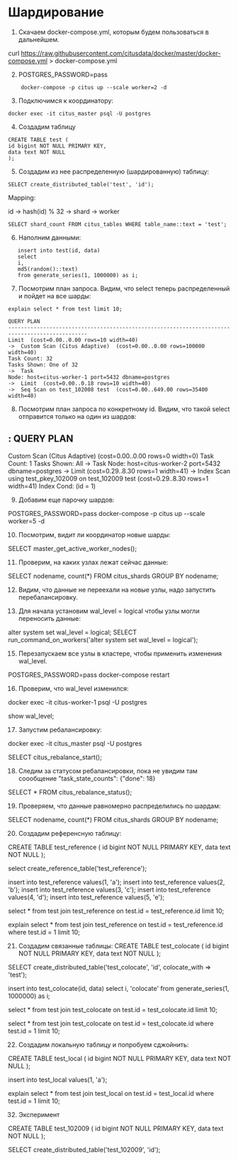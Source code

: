 # Шардирование

1) Скачаем docker-compose.yml, которым будем пользоваться в дальнейшем.

curl https://raw.githubusercontent.com/citusdata/docker/master/docker-compose.yml > docker-compose.yml

2) POSTGRES_PASSWORD=pass 
```shell
    docker-compose -p citus up --scale worker=2 -d
```

3) Подключимся к координатору:
```shell
docker exec -it citus_master psql -U postgres
```
4) Создадим таблицу
```postgresql
CREATE TABLE test (
id bigint NOT NULL PRIMARY KEY,
data text NOT NULL
);
```

5) Создадим из нее распределенную (шардированную) таблицу:
```postgresql
SELECT create_distributed_table('test', 'id');
```
Mapping:

id -> hash(id) % 32 -> shard -> worker

```postgresql
SELECT shard_count FROM citus_tables WHERE table_name::text = 'test';
```
6) Наполним данными:
```postgresql
   insert into test(id, data)
   select
   i,
   md5(random()::text)
   from generate_series(1, 1000000) as i;
```
7) Посмотрим план запроса. Видим, что select теперь распределенный и пойдет на все шарды:
```postgresql
explain select * from test limit 10;
```
```text
QUERY PLAN
-----------------------------------------------------------------------------------------------
Limit  (cost=0.00..0.00 rows=10 width=40)
->  Custom Scan (Citus Adaptive)  (cost=0.00..0.00 rows=100000 width=40)
Task Count: 32
Tasks Shown: One of 32
->  Task
Node: host=citus-worker-1 port=5432 dbname=postgres
->  Limit  (cost=0.00..0.18 rows=10 width=40)
->  Seq Scan on test_102008 test  (cost=0.00..649.00 rows=35400 width=40)
```

8) Посмотрим план запроса по конкретному id. Видим, что такой select отправится только на один из шардов:

:
QUERY PLAN
------------------------------------------------------------------------------------------------------------
Custom Scan (Citus Adaptive)  (cost=0.00..0.00 rows=0 width=0)
Task Count: 1
Tasks Shown: All
->  Task
Node: host=citus-worker-2 port=5432 dbname=postgres
->  Limit  (cost=0.29..8.30 rows=1 width=41)
->  Index Scan using test_pkey_102009 on test_102009 test  (cost=0.29..8.30 rows=1 width=41)
Index Cond: (id = 1)

9) Добавим еще парочку шардов:

POSTGRES_PASSWORD=pass docker-compose -p citus up --scale worker=5 -d

10) Посмотрим, видит ли координатор новые шарды:

SELECT master_get_active_worker_nodes();

11) Проверим, на каких узлах лежат сейчас данные:

SELECT nodename, count(*)
FROM citus_shards GROUP BY nodename;

12) Видим, что данные не переехали на новые узлы, надо запустить перебалансировку.

13) Для начала установим wal_level = logical чтобы узлы могли переносить данные:

alter system set wal_level = logical;
SELECT run_command_on_workers('alter system set wal_level = logical');

15) Перезапускаем все узлы в кластере, чтобы применить изменения wal_level.

POSTGRES_PASSWORD=pass docker-compose restart

16) Проверим, что wal_level изменился:

docker exec -it citus-worker-1 psql -U postgres

show wal_level;

17) Запустим ребалансировку:

docker exec -it citus_master psql -U postgres

SELECT citus_rebalance_start();

18) Следим за статусом ребалансировки, пока не увидим там соообщение "task_state_counts": {"done": 18}

SELECT * FROM citus_rebalance_status();

19) Проверяем, что данные равномерно распределились по шардам:

SELECT nodename, count(*)
FROM citus_shards GROUP BY nodename;

20) Создадим референсную таблицу:

CREATE TABLE test_reference (
id bigint NOT NULL PRIMARY KEY,
data text NOT NULL
);

select create_reference_table('test_reference');

insert into test_reference values(1, 'a');
insert into test_reference values(2, 'b');
insert into test_reference values(3, 'c');
insert into test_reference values(4, 'd');
insert into test_reference values(5, 'e');

select * from test join test_reference on test.id = test_reference.id limit 10;

explain select * from test join test_reference on test.id = test_reference.id where test.id = 1 limit 10;

21) Создадим связанные таблицы:
    CREATE TABLE test_colocate (
    id bigint NOT NULL PRIMARY KEY,
    data text NOT NULL
    );

SELECT create_distributed_table('test_colocate', 'id', colocate_with => 'test');

insert into test_colocate(id, data)
select
i,
'colocate'
from generate_series(1, 1000000) as i;

select * from test join test_colocate on test.id = test_colocate.id limit 10;

select * from test join test_colocate on test.id = test_colocate.id where test.id = 1 limit 10;

22) Создадим локальную таблицу и попробуем сджойнить:

CREATE TABLE test_local (
id bigint NOT NULL PRIMARY KEY,
data text NOT NULL
);

insert into test_local values(1, 'a');

explain select * from test join test_local on test.id = test_local.id where test.id = 1 limit 10;

32) Эксперимент

CREATE TABLE test_102009 (
id bigint NOT NULL PRIMARY KEY,
data text NOT NULL
);

SELECT create_distributed_table('test_102009', 'id');
